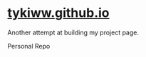 # [tykiww.github.io](https://tykiww.github.io)

Another attempt at building my project page.

Personal Repo
